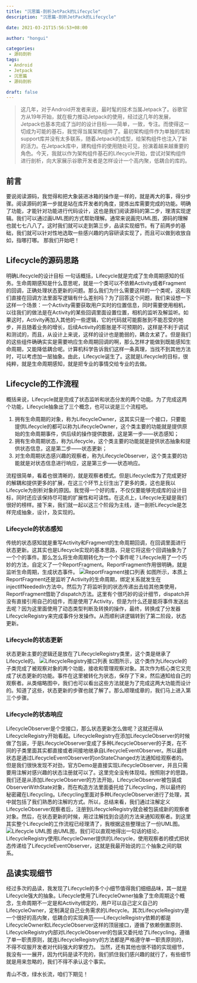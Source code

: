 ```yaml
---
title: "沉思篇-剖析JetPack的Lifecycle"
description: "沉思篇-剖析JetPack的Lifecycle"

date: 2021-03-21T15:56:53+08:00

author: "hongui"

categories:
 - 源码剖析
tags:
 - Android
 - Jetpack
 - 沉思篇
 - 源码剖析

draft: false
---
```


> 这几年，对于Android开发者来说，最时髦的技术当属Jetpack了。谷歌官方从19年开始，就在极力推动Jetpack的使用，经过这几年的发展，Jetpack也基本完成了当时的设计目标——简单，一致，专注。而使得这一切成为可能的基石，我觉得当属架构组件了。最初架构组件作为单独的库和support库并没有太多联系，随着Jetpack的成型，给架构组件也注入了新的活力。在Jetpack库中，建构组件的使用随处可见，扮演着越来越重要的角色。今天，我就以作为架构组件基石的Lifecycle开始，尝试对架构组件进行剖析，向大家展示谷歌开发者是怎样设计一个高内聚，低耦合的库的。
## 前言
要说阅读源码，我觉得和把大象装进冰箱的操作是一样的，就是再大的事，得分步骤。阅读源码的第一步就是站在库开发者的角度，提炼出库需要完成的功能。明确了功能，才能针对功能进行代码设计，这也是我们阅读源码的第二步，理清实现逻辑。我们可以通过画UML图的方式帮助理解。通常来说画完UML图，源码的理解也就七七八八了。这时我们就可以走到第三步，品读实现细节。有了前两步的基础，我们就可以针对性地选取一些感兴趣的内容研读实现了，而且可以做到收放自如，指哪打哪。
那我们开始吧！

## Lifecycle的源码思路
明确Lifecycle的设计目标
一句话概括，Lifecycle就是完成了生命周期感知的任务。生命周期感知是什么意思呢，就是一个类可以不依赖Activity或者Fragment的回调，正确处理状态更新的问题。那么我们为什么需要这样的一个类呢，这和我们直接在回调方法里面写逻辑有什么差别吗？为了回答这个问题，我们来设想一下这样一个场景：一个Activity需要获取用户实时的位置信息，同时需要使用相机，以往我们的做法是在Activity的某些回调里面设置位置，相机的监听及解监听。如果这时，Activity再加入其他的一些逻辑，它的代码就可能膨胀到不能忍受的地步，并且随着业务的增长，后续Activity的膨胀是不可预期的，这样是不利于调试和测试的，而且，从设计上来说，这样的设计也是脆弱的，耦合太紧了。但是我们的这些组件确确实实是需要响应生命周期回调的啊，那么怎样才能做到既能感知生命周期，又能降低耦合呢。计算机科学告诉我们这样一条真理，当找不到其他方法时，可以考虑加一层抽象。由此，Lifecycle诞生了。这就是Lifecycle的目标，很纯粹，就是生命周期感知，就是把专业的事情交给专业的去做。

## Lifecycle的工作流程
概括来说，Lifecycle就是完成了状态监听和状态分发的两个功能。为了完成这两个功能，Lifecycle抽象出了三个概念，也可以说是三个流程吧。
1. 拥有生命周期的对象，称为LifecycleOwner，这其实只是一个接口，只要能提供Lifecycle的都可以称为LifecycleOwner，这个类主要的功能就是提供原始的生命周期事件，供后续的操作提供数据，这是第一步——状态感知；
2. 拥有生命周期状态，称为Lifecycle，这个类主要的功能就是提供状态抽象和提供状态信息，这是第二步——状态更新；
3. 对生命周期状态感兴趣的观察者，称为LifecycleObserver，这个类主要的功能就是对状态信息进行响应，这是第三步——状态响应。

流程很简单，看着也很清晰的，就是观察者模式。但是Lifecycle库为了完成更好的解耦和提供更多的扩展，在这三个环节上衍生出了更多的类，这也是我以Lifecycle为剖析对象的原因。我觉得一个好的库，不仅仅要能够完成库的设计目标，同时还应该保持尽可能的扩展性和可读性。在这点上，Lifecycle无疑是我们很好的榜样。接下来，我们就一起以这三个阶段为主线，逐一剖析Lifecycle是怎样完成抽象，设计，及实现的。

### Lifecycle的状态感知
传统的状态感知就是重写Activity和Fragment的生命周期回调，在回调里面进行状态更新。这其实也是Lifecycle实现的基本思路，只是它将这些个回调抽象为了一个个的事件。那么怎么将生命周期转化为一个个事件呢？Lifecycle用了一个巧妙的方法，自定义了一个ReportFragment。ReportFragment作用很明确，就是监听生命周期，生成状态事件。
![ReportFragment接口列表](./reportfragment.webp)
如图所示，本质上ReportFragment还是监听了Activity的生命周期，绑定关系就发生在injectIfNeededIn方法中。然后为了将监听到的状态传递出去给其他类使用，ReportFragment借助了dispatch方法。这里有个很巧妙的设计细节，dispatch并没有直接引用自己的组件，而是使用了Activity，但是为什么还是能将事件发送出去呢？因为这里面使用了动态类型判断及转换的操作，最终，转换成了分发器LifecycleRegistry来完成事件分发操作。从而顺利讲逻辑转到了第二阶段，状态更新。
### Lifecycle的状态更新
状态更新主要的逻辑还是放在了LifecycleRegistry类里，这个类是继承了Lifecycle的。
![LifecycleRegistry接口列表](./lifecycleregistry.webp)
如图所示，这个类作为Lifecycle的子类完成了被观察对象的两个功能，接收和管理观察对象。其次作为核心类它又完成了状态更新的功能。事件在这里被转化为状态，保存了下来，然后通知给自己的观察者。从类缩略图中，我们也可以看出这些方法就是为了完成这两大功能而设计的。知道了这些，状态更新的步骤也就了解了。那么顺理成章的，我们马上进入第三个步骤。
### Lifecycle的状态响应
LifecycleObserver是个空接口，那么状态更新怎么做呢？这就还得从LifecycleRegistry开始看起。LifecycleRegistry在添加LifecycleObserver的时候做了包装，于是LifecycleObserver变成了多种LifecycleObserver的子类，在不同的子类里面其实都直接或者间接地继承自LifecycleEventObserver。所以最终状态是通过LifecycleEventObserver的onStateChanged方法通知给观察者的。但是我们很快发现不对劲，官方Demo是直接实现LifecycleObserver，并且只需要用注解对感兴趣的状态注册就可以了。这里完全没有体现哇。按照刚才的思路，我们还是从添加LifecycleObserver的方法开始，LifecycleObserver被包装成ObserverWithState对象，而在构造方法里面委托给了Lifecycling，所以最终的秘密藏在Lifecycling。Lifecycling里面对多种LifecycleObserver进行了处理，其中就包括了我们熟悉的注解的方式。所以，总结来看，我们通过注解定义LifecycleObserver观察者后，注册到LifecycleRegistry就会被包装成新的观察者对象。然后，在状态更新的时候，用过注解找到合适的方法来通知观察者。到这里其实整个Lifecycle的工作流程已经理清了，我根据这些整理出了一份UML图。
![Lifecycle UML图](./lifecycle.png)
由UML图，我们可以直观地得出一句话的结论，LifecycleRegistry使用LifecycleOwner提供的Lifecycle，使用观察者的模式把状态传递给了LifecycleEventObserver，这就是我最开始说的三个抽象之间的联系。
## 品读实现细节
经过多次的品读，我发现了Lifecycle的多个小细节值得我们细细品味，其一就是Lifecycle强大的抽象。Lifecycle使用了LifecycleOwner抽象了生命周期这个概念，生命周期不一定是和Activity绑定的，用户可以自己定义自己的LifecycleOwner，定制满足自己业务需求的Lifecycle。其次LifecycleRegistry是一个很好的高内聚，低耦合的实现典范——LifecycleRegistry依赖的都是LifecycleOwner和LifecycleObserver这样的顶层接口，遵循了依赖倒置原则、LifecycleRegistry内部对LifecycleObserver的包装又委托给了Lifecycling，遵循了单一职责原则，就连LifecycleRegistry的方法都是严格遵守单一职责原则的，不得不叹服开发者对代码强大的掌控力。
当然，还有其他也很不错的实现细节，我没有一一展开，因为代码是读不完的，我们抓住我们感兴趣的就行了，有些细节就是用来忽略的，我们不得不承认这个事实。

青山不改，绿水长流，咱们下期见！